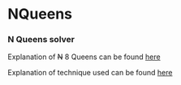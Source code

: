 # NQueens
### N Queens solver

Explanation of ~~N~~ 8 Queens can be found [here](https://en.wikipedia.org/wiki/Eight_queens_puzzle)

Explanation of technique used can be found [here](https://www.geeksforgeeks.org/backtracking-set-3-n-queen-problem/)
